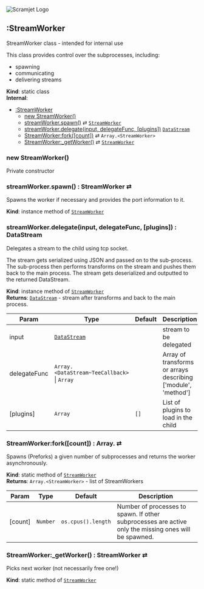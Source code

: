 ![Scramjet Logo](https://signicode.com/scramjet-logo-light.svg)

<a name="module_scramjet.StreamWorker"></a>

## :StreamWorker
StreamWorker class - intended for internal use

This class provides control over the subprocesses, including:
 - spawning
 - communicating
 - delivering streams

**Kind**: static class  
**Internal**:   

* [:StreamWorker](#module_scramjet.StreamWorker)
    * [new StreamWorker()](#new_module_scramjet.StreamWorker_new)
    * [streamWorker.spawn()](#module_scramjet.StreamWorker+spawn) ⇄ [<code>StreamWorker</code>](stream-worker.md#module_scramjet.StreamWorker)
    * [streamWorker.delegate(input, delegateFunc, [plugins])](#module_scramjet.StreamWorker+delegate)  [<code>DataStream</code>](data-stream.md#module_scramjet.DataStream)
    * [StreamWorker:fork([count])](#module_scramjet.StreamWorker.fork) ⇄ <code>Array.&lt;StreamWorker&gt;</code>
    * [StreamWorker:_getWorker()](#module_scramjet.StreamWorker._getWorker) ⇄ [<code>StreamWorker</code>](stream-worker.md#module_scramjet.StreamWorker)

<a name="new_module_scramjet.StreamWorker_new"></a>

### new StreamWorker()
Private constructor

<a name="module_scramjet.StreamWorker+spawn"></a>

### streamWorker.spawn() : StreamWorker ⇄
Spawns the worker if necessary and provides the port information to it.

**Kind**: instance method of [<code>StreamWorker</code>](#module_scramjet.StreamWorker)  
<a name="module_scramjet.StreamWorker+delegate"></a>

### streamWorker.delegate(input, delegateFunc, [plugins]) : DataStream
Delegates a stream to the child using tcp socket.

The stream gets serialized using JSON and passed on to the sub-process.
The sub-process then performs transforms on the stream and pushes them back to the main process.
The stream gets deserialized and outputted to the returned DataStream.

**Kind**: instance method of [<code>StreamWorker</code>](#module_scramjet.StreamWorker)  
**Returns**: [<code>DataStream</code>](data-stream.md#module_scramjet.DataStream) - stream after transforms and back to the main process.  

| Param | Type | Default | Description |
| --- | --- | --- | --- |
| input | [<code>DataStream</code>](data-stream.md#module_scramjet.DataStream) |  | stream to be delegated |
| delegateFunc | <code>Array.&lt;DataStream~TeeCallback&gt;</code> \| <code>Array</code> |  | Array of transforms or arrays describing ['module', 'method'] |
| [plugins] | <code>Array</code> | <code>[]</code> | List of plugins to load in the child |

<a name="module_scramjet.StreamWorker.fork"></a>

### StreamWorker:fork([count]) : Array.<StreamWorker> ⇄
Spawns (Preforks) a given number of subprocesses and returns the worker asynchronously.

**Kind**: static method of [<code>StreamWorker</code>](#module_scramjet.StreamWorker)  
**Returns**: <code>Array.&lt;StreamWorker&gt;</code> - list of StreamWorkers  

| Param | Type | Default | Description |
| --- | --- | --- | --- |
| [count] | <code>Number</code> | <code>os.cpus().length</code> | Number of processes to spawn. If other subprocesses are active only the missing ones will be spawned. |

<a name="module_scramjet.StreamWorker._getWorker"></a>

### StreamWorker:_getWorker() : StreamWorker ⇄
Picks next worker (not necessarily free one!)

**Kind**: static method of [<code>StreamWorker</code>](#module_scramjet.StreamWorker)  
